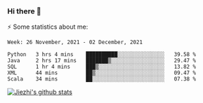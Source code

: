 ### Hi there 👋

⚡ Some statistics about me:


<!--START_SECTION:waka-->
```text
Week: 26 November, 2021 - 02 December, 2021

Python   3 hrs 4 mins    ██████████░░░░░░░░░░░░░░░   39.58 % 
Java     2 hrs 17 mins   ███████▒░░░░░░░░░░░░░░░░░   29.47 % 
SQL      1 hr 4 mins     ███▒░░░░░░░░░░░░░░░░░░░░░   13.82 % 
XML      44 mins         ██▒░░░░░░░░░░░░░░░░░░░░░░   09.47 % 
Scala    34 mins         ██░░░░░░░░░░░░░░░░░░░░░░░   07.38 % 
```
<!--END_SECTION:waka-->





[![Jiezhi's github stats](https://github-readme-stats.vercel.app/api?username=Jiezhi&show_icons=true)](https://github.com/Jiezhi/github-readme-stats)

<!--
[![Top Langs](https://github-readme-stats.vercel.app/api/top-langs/?username=Jiezhi&hide=javascript,html)](https://github.com/Jiezhi/github-readme-stats)

**Jiezhi/Jiezhi** is a ✨ _special_ ✨ repository because its `README.md` (this file) appears on your GitHub profile.

Here are some ideas to get you started:

- 🔭 I’m currently working on ...
- 🌱 I’m currently learning ...
- 👯 I’m looking to collaborate on ...
- 🤔 I’m looking for help with ...
- 💬 Ask me about ...
- 📫 How to reach me: ...
- 😄 Pronouns: ...
- ⚡ Fun fact: ...
-->

